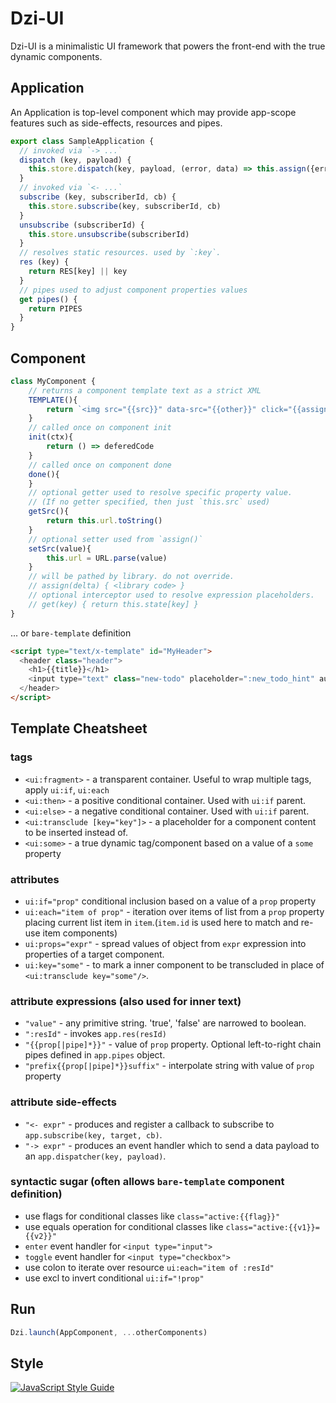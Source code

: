 # Dzi-UI

Dzi-UI is a minimalistic UI framework
that powers the front-end with the true dynamic components.

## Application

An Application is top-level component which may provide app-scope features such as side-effects, resources and pipes.

```js
export class SampleApplication {
  // invoked via `-> ...`
  dispatch (key, payload) {
    this.store.dispatch(key, payload, (error, data) => this.assign({error}))
  }
  // invoked via `<- ...`
  subscribe (key, subscriberId, cb) {
    this.store.subscribe(key, subscriberId, cb)
  }
  unsubscribe (subscriberId) {
    this.store.unsubscribe(subscriberId)
  }
  // resolves static resources. used by `:key`.
  res (key) {
    return RES[key] || key
  }
  // pipes used to adjust component properties values
  get pipes() {
    return PIPES
  }
}
```

## Component

```js
class MyComponent {
    // returns a component template text as a strict XML
    TEMPLATE(){
        return `<img src="{{src}}" data-src="{{other}}" click="{{assign}}"/>`
    }
    // called once on component init
    init(ctx){
        return () => deferedCode
    }
    // called once on component done
    done(){
    }
    // optional getter used to resolve specific property value.
    // (If no getter specified, then just `this.src` used)
    getSrc(){
        return this.url.toString()
    }
    // optional setter used from `assign()`
    setSrc(value){
        this.url = URL.parse(value)
    }
    // will be pathed by library. do not override.
    // assign(delta) { <library code> }
    // optional interceptor used to resolve expression placeholders.
    // get(key) { return this.state[key] }
}
```

... or `bare-template` definition

```html
<script type="text/x-template" id="MyHeader">
  <header class="header">
    <h1>{{title}}</h1>
    <input type="text" class="new-todo" placeholder=":new_todo_hint" autofocus="true" enter="-> add"/>
  </header>
</script>
```

## Template Cheatsheet

### tags

- `<ui:fragment>` - a transparent container. Useful to wrap multiple tags, apply `ui:if`, `ui:each`
- `<ui:then>` - a positive conditional container. Used with `ui:if` parent.
- `<ui:else>` - a negative conditional container. Used with `ui:if` parent.
- `<ui:transclude [key="key"]>` - a placeholder for a component content to be inserted instead of.
- `<ui:some>` - a true dynamic tag/component based on a value of a `some` property

### attributes

- `ui:if="prop"` conditional inclusion based on a value of a `prop` property
- `ui:each="item of prop"` - iteration over items of list from a `prop` property placing current list item in `item`.(`item.id` is used here to match and re-use item components)
- `ui:props="expr"` - spread values of object from `expr` expression into properties of a target component.
- `ui:key="some"` - to mark a inner component to be transcluded in place of `<ui:transclude key="some"/>`.

### attribute expressions (also used for inner text)

- `"value"` - any primitive string. 'true', 'false' are narrowed to boolean.
- `":resId"` - invokes `app.res(resId)`
- `"{{prop[|pipe]*}}"` - value of `prop` property. Optional left-to-right chain pipes defined in `app.pipes` object.
- `"prefix{{prop[|pipe]*}}suffix"` - interpolate string with value of `prop` property

### attribute side-effects

- `"<- expr"` - produces and register a callback to subscribe to `app.subscribe(key, target, cb)`.
- `"-> expr"` - produces an event handler which to send a data payload to an `app.dispatcher(key, payload)`.

### syntactic sugar (often allows `bare-template` component definition)

- use flags for conditional classes like `class="active:{{flag}}"`
- use equals operation for conditional classes like `class="active:{{v1}}={{v2}}"`
- `enter` event handler for `<input type="input">`
- `toggle` event handler for `<input type="checkbox">`
- use colon to iterate over resource `ui:each="item of :resId"`
- use excl to invert conditional `ui:if="!prop"`

## Run

```js
Dzi.launch(AppComponent, ...otherComponents)
```

## Style

[![JavaScript Style Guide](https://img.shields.io/badge/code_style-standard-brightgreen.svg)](https://standardjs.com)
